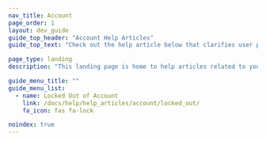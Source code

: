 ```yaml
---
nav_title: Account
page_order: 1
layout: dev_guide
guide_top_header: "Account Help Articles"
guide_top_text: "Check out the help article below that clarifies user permissions. <br><br> Looking for more information about your Braze account and dashboard administration? Read up on our articles in the <a href='/docs/user_guide/administrative/'>Administration</a> section!"

page_type: landing
description: "This landing page is home to help articles related to your Braze account."

guide_menu_title: ""
guide_menu_list:
  - name: Locked Out of Account
    link: /docs/help/help_articles/account/locked_out/
    fa_icon: fas fa-lock

noindex: true
---
```

